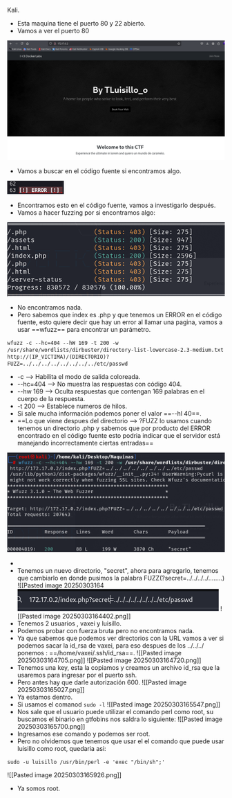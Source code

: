 Kali.

- Esta maquina tiene el puerto 80 y 22 abierto.
- Vamos a ver el puerto 80

![](../Imagenes/Pasted%20image%2020250303161126.png)

- Vamos a buscar en el código fuente si encontramos algo.

![](../Imagenes/Pasted%20image%2020250303161220.png)

- Encontramos esto en el código fuente, vamos a investigarlo después.
- Vamos a hacer fuzzing por si encontramos algo:

![](../Imagenes/Pasted%20image%2020250303161617.png)

- No encontramos nada.
- Pero sabemos que index es .php y que tenemos un ERROR en el código fuente, esto quiere decir que hay un error al llamar una pagina, vamos a usar ==wfuzz== para encontrar un parámetro.
```
wfuzz -c --hc=404 --hW 169 -t 200 -w /usr/share/wordlists/dirbuster/directory-list-lowercase-2.3-medium.txt http://(IP_VICTIMA)/(DIRECTORIO)?FUZZ=../../../../../../../../etc/passwd
```
- -c --> Habilita el modo de salida coloreada.
- --hc=404 --> No muestra las respuestas con código 404.
- --hw 169 --> Oculta respuestas que contengan 169 palabras en el cuerpo de la respuesta.
- -t 200 --> Establece numeros de hilos.
- Si sale mucha información podemos poner el valor ==--hl 40==.
- ==Lo que viene despues del directorio --> ?FUZZ lo usamos cuando tenemos un directorio .php y sabemos que por producto del ERROR encontrado en el código fuente  esto podria indicar que el servidor está manejando incorrectamente ciertas entradas==

![](../Imagenes/Pasted%20image%2020250303164236.png)

- 
- Tenemos un nuevo directorio, "secret", ahora para agregarlo, tenemos que cambiarlo en donde pusimos la palabra FUZZ(?secret=../../../../........)
![[Pasted image 20250303164
![](../Imagenes/Pasted%20image%2020250303164348.png)
![[Pasted image 20250303164402.png]]
- Tenemos 2 usuarios , vaxei y luisillo.
- Podemos probar con fuerza bruta pero no encontramos nada.
- Ya que sabemos que podemos ver directorios con la URL vamos a ver si podemos sacar la id_rsa de vaxei, para eso despues de los ../../../ ponemos : ==/home/vaxei/.ssh/id_rsa==.
![[Pasted image 20250303164705.png]]
![[Pasted image 20250303164720.png]]
- Tenemos una key, esta la copiamos y creamos un archivo id_rsa que la usaremos para ingresar por el puerto ssh.
- Pero antes hay que darle autorización 600.
![[Pasted image 20250303165027.png]]
- Ya estamos dentro.
- Si usamos el comanod `sudo -l`
![[Pasted image 20250303165547.png]]
- Nos sale que el usuario puede utilizar el comando perl como root, su buscamos el binario en gtfobins nos saldra lo siguiente:
![[Pasted image 20250303165700.png]]
- Ingresamos ese comando y podemos ser root. 
- Pero no olvidemos que tenemos que usar el el comando que puede usar luisillo como root, quedaria asi:
```
sudo -u luisillo /usr/bin/perl -e 'exec "/bin/sh";'
```
![[Pasted image 20250303165926.png]]
- Ya somos root.